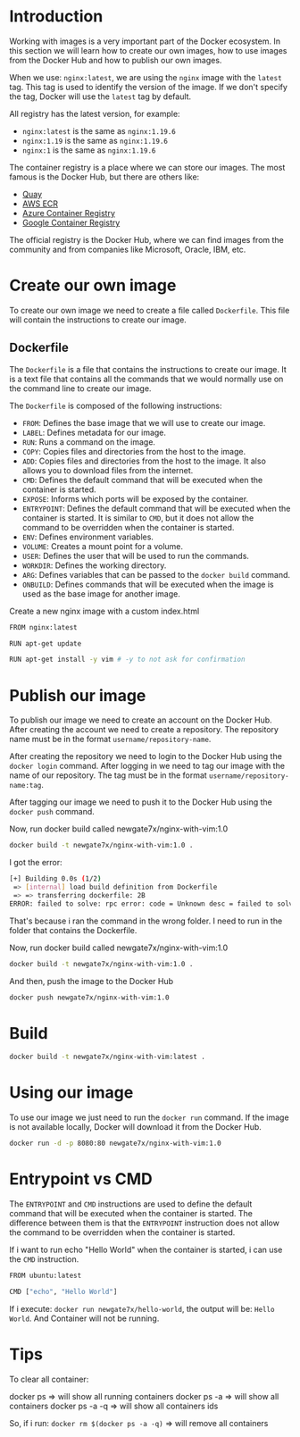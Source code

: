 # Introduction

Working with images is a very important part of the Docker ecosystem. In this section we will learn how to create our own images, how to use images from the Docker Hub and how to publish our own images.

When we use: `nginx:latest`, we are using the `nginx` image with the `latest` tag. This tag is used to identify the version of the image. If we don't specify the tag, Docker will use the `latest` tag by default.

All registry has the latest version, for example:

- `nginx:latest` is the same as `nginx:1.19.6`
- `nginx:1.19` is the same as `nginx:1.19.6`
- `nginx:1` is the same as `nginx:1.19.6`

The container registry is a place where we can store our images. The most famous is the Docker Hub, but there are others like:

- [Quay](https://quay.io/)
- [AWS ECR](https://aws.amazon.com/ecr/)
- [Azure Container Registry](https://azure.microsoft.com/en-us/services/container-registry/)
- [Google Container Registry](https://cloud.google.com/container-registry)

The official registry is the Docker Hub, where we can find images from the community and from companies like Microsoft, Oracle, IBM, etc.

# Create our own image

To create our own image we need to create a file called `Dockerfile`. This file will contain the instructions to create our image.

## Dockerfile

The `Dockerfile` is a file that contains the instructions to create our image. It is a text file that contains all the commands that we would normally use on the command line to create our image.

The `Dockerfile` is composed of the following instructions:

- `FROM`: Defines the base image that we will use to create our image.
- `LABEL`: Defines metadata for our image.
- `RUN`: Runs a command on the image.
- `COPY`: Copies files and directories from the host to the image.
- `ADD`: Copies files and directories from the host to the image. It also allows you to download files from the internet.
- `CMD`: Defines the default command that will be executed when the container is started.
- `EXPOSE`: Informs which ports will be exposed by the container.
- `ENTRYPOINT`: Defines the default command that will be executed when the container is started. It is similar to `CMD`, but it does not allow the command to be overridden when the container is started.
- `ENV`: Defines environment variables.
- `VOLUME`: Creates a mount point for a volume.
- `USER`: Defines the user that will be used to run the commands.
- `WORKDIR`: Defines the working directory.
- `ARG`: Defines variables that can be passed to the `docker build` command.
- `ONBUILD`: Defines commands that will be executed when the image is used as the base image for another image.

Create a new nginx image with a custom index.html

```bash
FROM nginx:latest

RUN apt-get update 

RUN apt-get install -y vim # -y to not ask for confirmation

```

# Publish our image

To publish our image we need to create an account on the Docker Hub. After creating the account we need to create a repository. The repository name must be in the format `username/repository-name`.

After creating the repository we need to login to the Docker Hub using the `docker login` command. After logging in we need to tag our image with the name of our repository. The tag must be in the format `username/repository-name:tag`.

After tagging our image we need to push it to the Docker Hub using the `docker push` command.

Now, run docker build called newgate7x/nginx-with-vim:1.0

```bash
docker build -t newgate7x/nginx-with-vim:1.0 .
```

I got the error:

```bash
[+] Building 0.0s (1/2)
 => [internal] load build definition from Dockerfile                                                                    0.0s
 => => transferring dockerfile: 2B                                                                                      0.0s
ERROR: failed to solve: rpc error: code = Unknown desc = failed to solve with frontend dockerfile.v0: failed to read dockerfile: open /var/lib/docker/tmp/buildkit-mount15430198/Dockerfile: no such file or directory
```

That's because i ran the command in the wrong folder. I need to run in the folder that contains the Dockerfile.

Now, run docker build called newgate7x/nginx-with-vim:1.0

```bash
docker build -t newgate7x/nginx-with-vim:1.0 .
```

And then, push the image to the Docker Hub

```bash
docker push newgate7x/nginx-with-vim:1.0
```

# Build

```bash
docker build -t newgate7x/nginx-with-vim:latest .
```

# Using our image

To use our image we just need to run the `docker run` command. If the image is not available locally, Docker will download it from the Docker Hub.

```bash
docker run -d -p 8080:80 newgate7x/nginx-with-vim:1.0
```

# Entrypoint vs CMD

The `ENTRYPOINT` and `CMD` instructions are used to define the default command that will be executed when the container is started. The difference between them is that the `ENTRYPOINT` instruction does not allow the command to be overridden when the container is started.


If i want to run echo "Hello World" when the container is started, i can use the `CMD` instruction.

```bash
FROM ubuntu:latest

CMD ["echo", "Hello World"]
```

If i execute: `docker run newgate7x/hello-world`, the output will be: `Hello World`. And Container will not be running.



# Tips

To clear all container:

docker ps => will show all running containers
docker ps -a => will show all containers
docker ps -a -q => will show all containers ids

So, if i run:
`docker rm $(docker ps -a -q)` => will remove all containers
